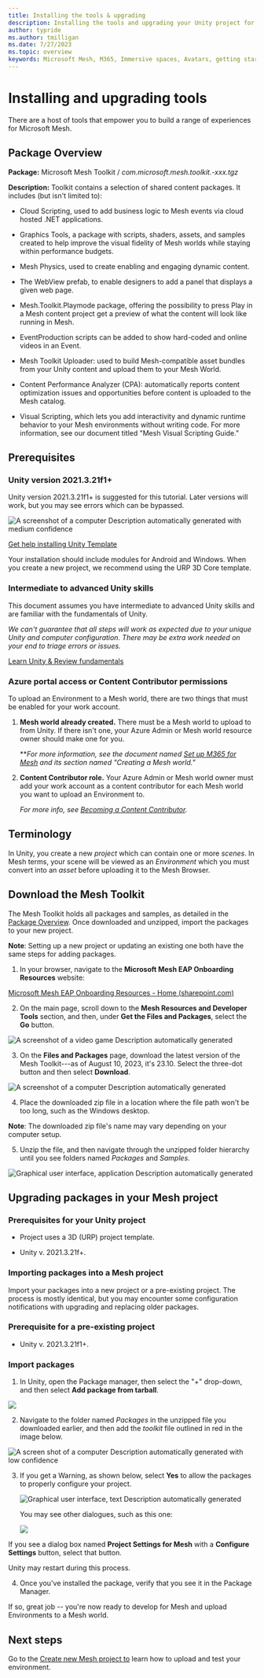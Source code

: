 ```yaml
---
title: Installing the tools & upgrading
description: Installing the tools and upgrading your Unity project for Mesh.
author: typride
ms.author: tmilligan
ms.date: 7/27/2023
ms.topic: overview
keywords: Microsoft Mesh, M365, Immersive spaces, Avatars, getting started, documentation, features
---
```


# Installing and upgrading tools

There are a host of tools that empower you to build a range of experiences for Microsoft Mesh.

## Package Overview


**Package:** Microsoft Mesh Toolkit /
*com.microsoft.mesh.toolkit.-xxx.tgz*

**Description:** Toolkit contains a selection of shared content
packages. It includes (but isn't limited to):

- Cloud Scripting, used to add business logic to Mesh events via cloud
    hosted .NET applications.

- Graphics Tools, a package with scripts, shaders, assets, and samples
    created to help improve the visual fidelity of Mesh worlds while
    staying within performance budgets.

- Mesh Physics, used to create enabling and engaging dynamic content.

- The WebView prefab, to enable designers to add a panel that displays
    a given web page.

- Mesh.Toolkit.Playmode package, offering the possibility to press
    Play in a Mesh content project get a preview of what the content
    will look like running in Mesh.

- EventProduction scripts can be added to show hard-coded and online
    videos in an Event.

- Mesh Toolkit Uploader: used to build Mesh-compatible asset bundles
    from your Unity content and upload them to your Mesh World.

- Content Performance Analyzer (CPA): automatically reports content
    optimization issues and opportunities before content is uploaded to
    the Mesh catalog.

- Visual Scripting, which lets you add interactivity and dynamic
    runtime behavior to your Mesh environments without writing code. For
    more information, see our document titled "Mesh Visual Scripting
    Guide."

## Prerequisites

### Unity version 2021.3.21f1+

Unity version 2021.3.21f1+ is suggested for this tutorial. Later
versions will work, but you may see errors which can be bypassed.

![A screenshot of a computer Description automatically generated with
medium confidence](../../media/get-started-developing-mesh/image002.jpg)

[Get help installing Unity Template\
](https://docs.unity3d.com/hub/manual/InstallEditors.html)

Your installation should include modules for Android and Windows. When
you create a new project, we recommend using the URP 3D Core template.

### Intermediate to advanced Unity skills

This document assumes you have intermediate to advanced Unity skills and
are familiar with the fundamentals of Unity.

*We can't guarantee that all steps will work as expected due to your
unique Unity and computer configuration. There may be extra work needed
on your end to triage errors or issues.*

[Learn Unity & Review fundamentals](https://learn.unity.com/)

### Azure portal access or Content Contributor permissions

To upload an Environment to a Mesh world, there are two things that must
be enabled for your work account.

1. **Mesh world already created.** There must be a Mesh world to upload
    to from Unity. If there isn't one, your Azure Admin or Mesh world
    resource owner should make one for you.

    ***For more information, see the document named [Set up M365 for Mesh](../../Setup/Content/setup-m365-mesh.md#creating-mesh-world) and its section named "Creating a Mesh world."*

2. **Content Contributor role.** Your Azure Admin or Mesh world owner
    must add your work account as a content contributor for each Mesh
    world you want to upload an Environment to.

    *For more info, see [Becoming a Content
    Contributor](#become-a-content-contributor).*

## Terminology

In Unity, you create a new *project* which can contain one or more
*scenes*. In Mesh terms, your scene will be viewed as an *Environment*
which you must convert into an *asset* before uploading it to the Mesh
Browser.

## Download the Mesh Toolkit

The Mesh Toolkit holds all packages and samples, as detailed in the
[Package Overview](#package-overview). Once downloaded and unzipped,
import the packages to your new project.

**Note**: Setting up a new project or updating an existing one both have
the same steps for adding packages.

1. In your browser, navigate to the **Microsoft Mesh EAP Onboarding
    Resources** website:

[Microsoft Mesh EAP Onboarding Resources - Home
(sharepoint.com)](https://microsoft.sharepoint.com/teams/MicrosoftMeshEAPOnboardingResources/?OR=Teams-HL&CT=1660599435162&clickparams=eyJBcHBOYW1lIjoiVGVhbXMtRGVza3RvcCIsIkFwcFZlcnNpb24iOiIyNy8yMjA4MDcwMTAwMCIsIkhhc0ZlZGVyYXRlZFVzZXIiOmZhbHNlfQ%3D%3D)

2. On the main page, scroll down to the **Mesh Resources and Developer
    Tools** section, and then, under **Get the Files and Packages**,
    select the **Go** button.

![A screenshot of a video game Description automatically
generated](../../media/get-started-developing-mesh/image003.jpg)

3. On the **Files and Packages** page, download the latest version of
    the Mesh Toolkit---as of August 10, 2023, it's 23.10. Select the
    three-dot button and then select **Download**.

![A screenshot of a computer Description automatically
generated](../../media/get-started-developing-mesh/image004.jpg)

4. Place the downloaded zip file in a location where the file path
    won't be too long, such as the Windows desktop.

**Note**: The downloaded zip file's name may vary depending on your
computer setup.

5. Unzip the file, and then navigate through the unzipped folder
    hierarchy until you see folders named *Packages* and *Samples*.

![Graphical user interface, application Description automatically
generated](../../media/get-started-developing-mesh/image005.jpg)

## Upgrading packages in your Mesh project

### Prerequisites for your Unity project

- Project uses a 3D (URP) project template.

- Unity v. 2021.3.21f+.

### Importing packages into a Mesh project

Import your packages into a new project or a pre-existing project. The
process is mostly identical, but you may encounter some configuration
notifications with upgrading and replacing older packages.

### Prerequisite for a pre-existing project

- Unity v. 2021.3.21f1+.

### Import packages

1. In Unity, open the Package manager, then select the "+" drop-down,
    and then select **Add package from tarball**.

![](../../media/get-started-developing-mesh/image009.jpg)

2. Navigate to the folder named *Packages* in the unzipped file you
    downloaded earlier, and then add the *toolkit* file outlined in red
    in the image below.

![A screen shot of a computer Description automatically generated with low confidence](../../media/get-started-developing-mesh/image010.jpg)

3. If you get a Warning, as shown below, select **Yes** to allow the
    packages to properly configure your project.

    ![Graphical user interface, text Description automatically generated](../../media/get-started-developing-mesh/image011.jpg)

    You may see other dialogues, such as this one:

    ![](../../media/get-started-developing-mesh/image012.jpg)

If you see a dialog box named **Project Settings for Mesh** with a
**Configure Settings** button, select that button.

Unity may restart during this process.

4. Once you've installed the package, verify that you see it in the
    Package Manager.

If so, great job -- you're now ready to develop for Mesh and upload
Environments to a Mesh world.

## Next steps

Go to the [Create new Mesh project to](create-new-mesh-project.md) learn how to upload and test your environment.